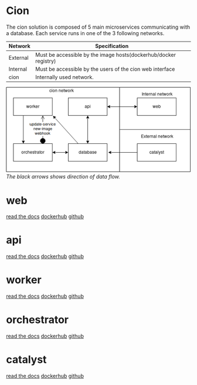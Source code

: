 # Cion
The cion solution is composed of 5 main microservices communicating with a database. Each service runs in one of the 3 following networks.

|Network|Specification|
|---|---|
|External|Must be accessible by the image hosts(dockerhub/docker registry)|
|Internal|Must be accessible by the users of the cion web interface|
|cion|Internally used network.|


![](img/cion-diagram.png)
*The black arrows shows direction of data flow.*

# web
[read the docs](http://docs.cionkubes.com/projects/web)
[dockerhub](https://hub.docker.com/r/cion/web)
[github](https://github.com/cionkubes/cion-web)
# api
[read the docs](http://docs.cionkubes.com/projects/api)
[dockerhub](https://hub.docker.com/r/cion/api)
[github](https://github.com/cionkubes/cion-api)
# worker
[read the docs](http://docs.cionkubes.com/projects/worker)
[dockerhub](https://hub.docker.com/r/cion/worker)
[github](https://github.com/cionkubes/cion-worker)
# orchestrator
[read the docs](http://docs.cionkubes.com/projects/orchestrator)
[dockerhub](https://hub.docker.com/r/cion/orchestrator)
[github](https://github.com/cionkubes/cion-orchestrator)
# catalyst
[read the docs](http://docs.cionkubes.com/projects/catalyst)
[dockerhub](https://hub.docker.com/r/cion/catalyst)
[github](https://github.com/cionkubes/cion-catalyst)